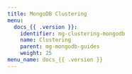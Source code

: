 ```yaml
---
title: MongoDB Clustering
menu:
  docs_{{ .version }}:
    identifier: mg-clustering-mongodb
    name: Clustering
    parent: mg-mongodb-guides
    weight: 25
menu_name: docs_{{ .version }}
---
```

